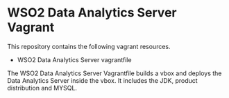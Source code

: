 # WSO2 Data Analytics Server Vagrant

This repository contains the following vagrant resources.

- WSO2 Data Analytics Server vagrantfile

The WSO2 Data Analytics Server Vagrantfile builds a vbox and deploys the Data Analytics Server inside the vbox. It includes the JDK, product distribution and MYSQL.
